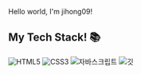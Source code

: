Hello world, I'm jihong09!


<p>
<h2> My Tech Stack! 📚 </h2>

![HTML5](https://img.shields.io/badge/-HTML5-F05032?style=for-the-badge&logo=html5&logoColor=ffffff)
![CSS3](https://img.shields.io/badge/-CSS3-007ACC?style=for-the-badge&logo=css3)
![자바스크립트](https://img.shields.io/badge/-JavaScript-%23F7DF1C?style=for-the-badge&logo=javascript&logoColor=000000&labelColor=%23F7DF1C&color=%23FFCE5A)
![깃](https://img.shields.io/badge/-Git-F05032?style=for-the-badge&logo=git&logoColor=ffffff)

